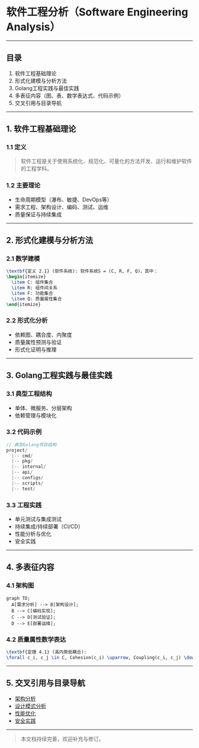# 软件工程分析（Software Engineering Analysis）

---

## 目录

1. 软件工程基础理论
2. 形式化建模与分析方法
3. Golang工程实践与最佳实践
4. 多表征内容（图、表、数学表达式、代码示例）
5. 交叉引用与目录导航

---

## 1. 软件工程基础理论

### 1.1 定义

> 软件工程是关于使用系统化、规范化、可量化的方法开发、运行和维护软件的工程学科。

### 1.2 主要理论

- 生命周期模型（瀑布、敏捷、DevOps等）
- 需求工程、架构设计、编码、测试、运维
- 质量保证与持续集成

---

## 2. 形式化建模与分析方法

### 2.1 数学建模

```latex
\textbf{定义 2.1} (软件系统): 软件系统S = (C, R, F, Q)，其中：
\begin{itemize}
  \item C: 组件集合
  \item R: 组件间关系
  \item F: 功能集合
  \item Q: 质量属性集合
\end{itemize}

```

### 2.2 形式化分析

- 依赖图、耦合度、内聚度
- 质量属性预测与验证
- 形式化证明与推理

---

## 3. Golang工程实践与最佳实践

### 3.1 典型工程结构

- 单体、微服务、分层架构
- 依赖管理与模块化

### 3.2 代码示例

```go
// 典型Golang项目结构
project/
  |-- cmd/
  |-- pkg/
  |-- internal/
  |-- api/
  |-- configs/
  |-- scripts/
  |-- test/

```

### 3.3 工程实践

- 单元测试与集成测试
- 持续集成/持续部署（CI/CD）
- 性能分析与优化
- 安全实践

---

## 4. 多表征内容

### 4.1 架构图

```mermaid
graph TD;
  A[需求分析] --> B[架构设计];
  B --> C[编码实现];
  C --> D[测试验证];
  D --> E[部署运维];

```

### 4.2 质量属性数学表达

```latex
\textbf{定理 4.1} (高内聚低耦合):
\forall c_i, c_j \in C, Cohesion(c_i) \uparrow, Coupling(c_i, c_j) \downarrow \implies Q(S) \uparrow

```

---

## 5. 交叉引用与目录导航

- [架构分析](../01-Architecture-Design/README.md)
- [设计模式分析](../03-Design-Patterns/README.md)
- [性能优化](../06-Performance-Optimization/README.md)
- [安全实践](../07-Security-Practices/README.md)

---

> 本文档持续完善，欢迎补充与修订。
